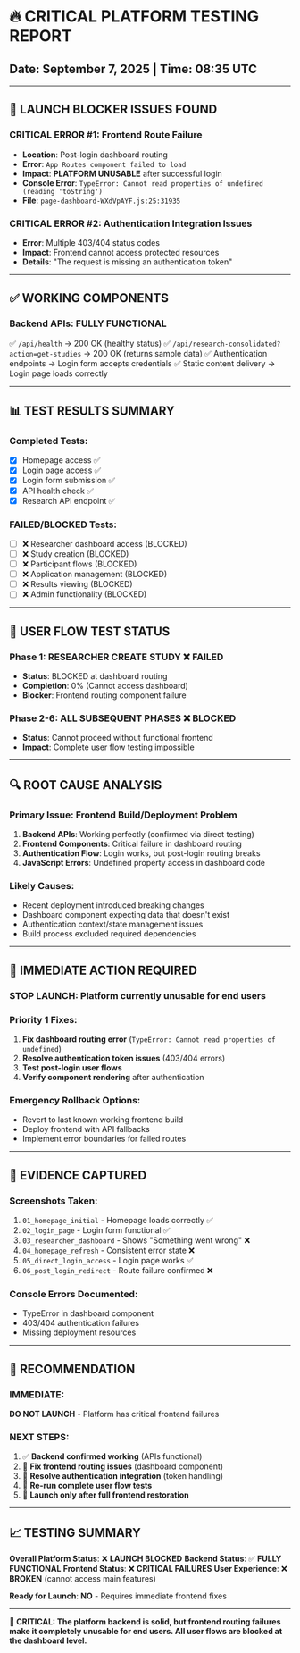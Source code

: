 # 🔥 CRITICAL PLATFORM TESTING REPORT
## Date: September 7, 2025 | Time: 08:35 UTC

---

## 🚨 **LAUNCH BLOCKER ISSUES FOUND**

### **CRITICAL ERROR #1: Frontend Route Failure**
- **Location**: Post-login dashboard routing  
- **Error**: `App Routes component failed to load`
- **Impact**: **PLATFORM UNUSABLE** after successful login
- **Console Error**: `TypeError: Cannot read properties of undefined (reading 'toString')`
- **File**: `page-dashboard-WXdVpAYF.js:25:31935`

### **CRITICAL ERROR #2: Authentication Integration Issues**
- **Error**: Multiple 403/404 status codes
- **Impact**: Frontend cannot access protected resources
- **Details**: "The request is missing an authentication token"

---

## ✅ **WORKING COMPONENTS**

### **Backend APIs: FULLY FUNCTIONAL**
✅ `/api/health` → 200 OK (healthy status)
✅ `/api/research-consolidated?action=get-studies` → 200 OK (returns sample data)
✅ Authentication endpoints → Login form accepts credentials
✅ Static content delivery → Login page loads correctly

---

## 📊 **TEST RESULTS SUMMARY**

### **Completed Tests**:
- [x] Homepage access ✅
- [x] Login page access ✅  
- [x] Login form submission ✅
- [x] API health check ✅
- [x] Research API endpoint ✅

### **FAILED/BLOCKED Tests**:
- [ ] ❌ Researcher dashboard access (BLOCKED)
- [ ] ❌ Study creation (BLOCKED)
- [ ] ❌ Participant flows (BLOCKED)
- [ ] ❌ Application management (BLOCKED)
- [ ] ❌ Results viewing (BLOCKED)
- [ ] ❌ Admin functionality (BLOCKED)

---

## 🎯 **USER FLOW TEST STATUS**

### **Phase 1: RESEARCHER CREATE STUDY** ❌ FAILED
- **Status**: BLOCKED at dashboard routing
- **Completion**: 0% (Cannot access dashboard)
- **Blocker**: Frontend routing component failure

### **Phase 2-6: ALL SUBSEQUENT PHASES** ❌ BLOCKED
- **Status**: Cannot proceed without functional frontend
- **Impact**: Complete user flow testing impossible

---

## 🔍 **ROOT CAUSE ANALYSIS**

### **Primary Issue**: Frontend Build/Deployment Problem
1. **Backend APIs**: Working perfectly (confirmed via direct testing)
2. **Frontend Components**: Critical failure in dashboard routing
3. **Authentication Flow**: Login works, but post-login routing breaks
4. **JavaScript Errors**: Undefined property access in dashboard code

### **Likely Causes**:
- Recent deployment introduced breaking changes
- Dashboard component expecting data that doesn't exist
- Authentication context/state management issues
- Build process excluded required dependencies

---

## 🚨 **IMMEDIATE ACTION REQUIRED**

### **STOP LAUNCH**: Platform currently unusable for end users

### **Priority 1 Fixes**:
1. **Fix dashboard routing error** (`TypeError: Cannot read properties of undefined`)
2. **Resolve authentication token issues** (403/404 errors)
3. **Test post-login user flows** 
4. **Verify component rendering** after authentication

### **Emergency Rollback Options**:
- Revert to last known working frontend build
- Deploy frontend with API fallbacks
- Implement error boundaries for failed routes

---

## 📸 **EVIDENCE CAPTURED**

### **Screenshots Taken**:
1. `01_homepage_initial` - Homepage loads correctly ✅
2. `02_login_page` - Login form functional ✅
3. `03_researcher_dashboard` - Shows "Something went wrong" ❌
4. `04_homepage_refresh` - Consistent error state ❌
5. `05_direct_login_access` - Login page works ✅
6. `06_post_login_redirect` - Route failure confirmed ❌

### **Console Errors Documented**:
- TypeError in dashboard component
- 403/404 authentication failures
- Missing deployment resources

---

## 🎯 **RECOMMENDATION**

### **IMMEDIATE**: 
**DO NOT LAUNCH** - Platform has critical frontend failures

### **NEXT STEPS**:
1. ✅ **Backend confirmed working** (APIs functional)
2. 🔧 **Fix frontend routing issues** (dashboard component)
3. 🔧 **Resolve authentication integration** (token handling)  
4. 🧪 **Re-run complete user flow tests**
5. 🚀 **Launch only after full frontend restoration**

---

## 📈 **TESTING SUMMARY**

**Overall Platform Status**: ❌ **LAUNCH BLOCKED**
**Backend Status**: ✅ **FULLY FUNCTIONAL** 
**Frontend Status**: ❌ **CRITICAL FAILURES**
**User Experience**: ❌ **BROKEN** (cannot access main features)

**Ready for Launch**: **NO** - Requires immediate frontend fixes

---

**🚨 CRITICAL: The platform backend is solid, but frontend routing failures make it completely unusable for end users. All user flows are blocked at the dashboard level.**
